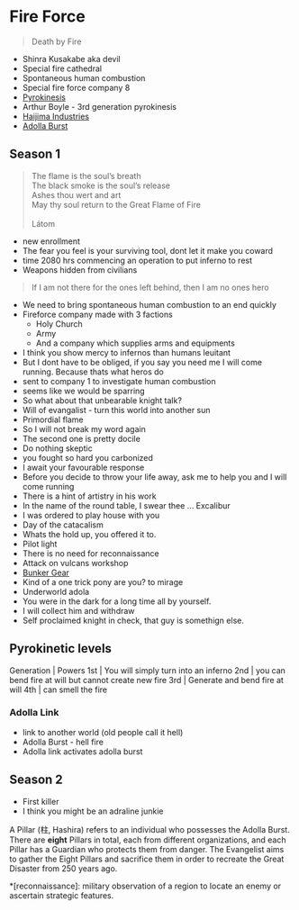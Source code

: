 # Fire Force

> Death by Fire

* Shinra Kusakabe aka devil
* Special fire cathedral
* Spontaneous human combustion
* Special fire force company 8
* [Pyrokinesis](https://en.wikipedia.org/wiki/Pyrokinesis)
* Arthur Boyle - 3rd generation pyrokinesis
* [Haijima Industries](https://fire-force.fandom.com/wiki/Haijima_Industries)
* [Adolla Burst](https://fire-force.fandom.com/wiki/Adolla_Burst)

## Season 1

> The flame is the soul’s breath<br>
> The black smoke is the soul’s release<br>
> Ashes thou wert and art<br>
> May thy soul return to the Great Flame of Fire<br><br>
> Látom

* new enrollment
* The fear you feel is your surviving tool, dont let it make you coward
* time 2080 hrs commencing an operation to put inferno to rest
* Weapons hidden from civilians

> If I am not there for the ones left behind, then I am no ones hero

* We need to bring spontaneous human combustion to an end quickly
* Fireforce company made with 3 factions
  * Holy Church
  * Army
  * And a company which supplies arms and equipments
* I think you show mercy to infernos than humans leuitant
* But I dont have to be obliged, if you say you need me I will come running. Because thats what heros do
* sent to company 1 to investigate human combustion
* seems like we would be sparring
* So what about that unbearable knight talk?
* Will of evangalist - turn this world into another sun
* Primordial flame
* So I will not break my word again
* The second one is pretty docile
* Do nothing skeptic
* you fought so hard you carbonized
* I await your favourable response
* Before you decide to throw your life away, ask me to help you and I will come running
* There is a hint of artistry in his work
* In the name of the round table, I swear thee ... Excalibur
* I was ordered to play house with you
* Day of the catacalism
* Whats the hold up, you offered it to.
* Pilot light
* There is no need for reconnaissance
* Attack on vulcans workshop
* [Bunker Gear](https://en.wikipedia.org/wiki/Bunker_gear)
* Kind of a one trick pony are you? to mirage
* Underworld adola
* You were in the dark for a long time all by yourself.
* I will collect him and withdraw
* Self proclaimed knight in check, that guy is somethign else.

## Pyrokinetic levels

Generation |  Powers
1st | You will simply turn into an inferno
2nd | you can bend fire at will but cannot create new fire
3rd | Generate and bend fire at will
4th | can smell the fire

### Adolla Link

* link to another world (old people call it hell)
* Adolla Burst - hell fire
* Adolla link activates adolla burst

## Season 2

* First killer
* I think you might be an adraline junkie

A Pillar (柱, Hashira) refers to an individual who possesses the Adolla Burst.
There are **eight** Pillars in total, each from different organizations, and
each Pillar has a Guardian who protects them from danger. The Evangelist aims
to gather the Eight Pillars and sacrifice them in order to recreate the Great
Disaster from 250 years ago.


*[reconnaissance]: military observation of a region to locate an enemy or ascertain strategic features.
